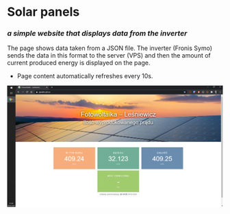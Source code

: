 ﻿# Solar panels
 ### *a simple website that displays data from the inverter*

The page shows data taken from a JSON file. The inverter (Fronis Symo) sends the data in this format to the server (VPS) and then the amount of current produced energy is displayed on the page.
* Page content automatically refreshes every 10s.


![site](/img/site.PNG)

